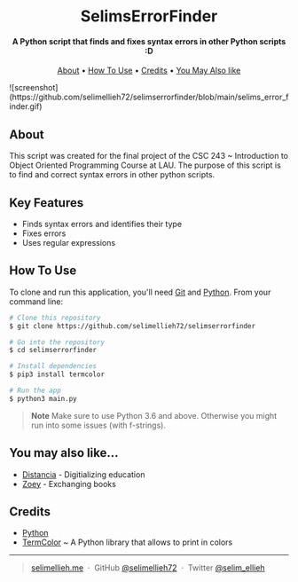 
<h1 align="center">
  SelimsErrorFinder
</h1>

<h4 align="center">A Python script that finds and fixes syntax errors in other Python scripts :D</h4>



<p align="center">
  <a href="#about">About</a> •
  <a href="#how-to-use">How To Use</a> •
  <a href="#credits">Credits</a> •
  <a href="#you-may-also-like">You May Also like</a>

</p>
![screenshot](https://github.com/selimellieh72/selimserrorfinder/blob/main/selims_error_finder.gif)


## About
This script was created for the final project of the CSC 243 ~ Introduction to Object Oriented Programming Course at LAU. The purpose of this script is to find and correct syntax errors in other python scripts.

## Key Features
* Finds syntax errors and identifies their type <br/>
* Fixes errors <br/>
* Uses regular expressions


## How To Use

To clone and run this application, you'll need [Git](https://git-scm.com) and [Python](https://www.python.org/). From your command line:

```bash
# Clone this repository
$ git clone https://github.com/selimellieh72/selimserrorfinder

# Go into the repository
$ cd selimserrorfinder

# Install dependencies
$ pip3 install termcolor

# Run the app
$ python3 main.py
```

> **Note**
> Make sure to use Python 3.6 and above. Otherwise you might run into some issues (with f-strings).


## You may also like...

- [Distancia](https://github.com/selimellieh72/Distantia-MERN) - Digitializing education
- [Zoey](https://github.com/Ghaadyy/book-app-frontend) - Exchanging books

## Credits
- [Python](https://www.python.org/)
- [TermColor](https://pypi.org/project/termcolor/) ~ A Python library that allows to print in colors


---

> [selimellieh.me](https://www.selimellieh.me) &nbsp;&middot;&nbsp;
> GitHub [@selimellieh72](https://github.com/selimellieh72) &nbsp;&middot;&nbsp;
> Twitter [@selim_ellieh](https://twitter.com/selim_ellieh)


